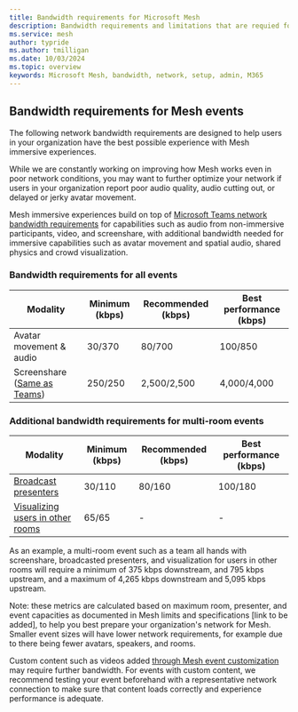 ```yaml
---
title: Bandwidth requirements for Microsoft Mesh
description: Bandwidth requirements and limitations that are requied for users to acecss Microsoft Mesh on their networks.
ms.service: mesh
author: typride
ms.author: tmilligan
ms.date: 10/03/2024
ms.topic: overview
keywords: Microsoft Mesh, bandwidth, network, setup, admin, M365
---
```


## Bandwidth requirements for Mesh events

The following network bandwidth requirements are designed to help users in your organization have the best possible experience with Mesh immersive experiences.

While we are constantly working on improving how Mesh works even in poor network conditions, you may want to further optimize your network if users in your organization report poor audio quality, audio cutting out, or delayed or jerky avatar movement.

Mesh immersive experiences build on top of [Microsoft Teams network bandwidth requirements](/microsoftteams/prepare-network#bandwidth-requirements) for capabilities such as audio from non-immersive participants, video, and screenshare, with additional bandwidth needed for immersive capabilities such as avatar movement and spatial audio, shared physics and crowd visualization.

### Bandwidth requirements for all events

| **Modality**                                                                          | **Minimum (kbps)** | **Recommended (kbps)** | **Best performance (kbps)** |
|---------------------------------------------------------------------------------------|--------------------|------------------------|-----------------------------|
| Avatar movement  & audio                                                              | 30/370             | 80/700                 | 100/850                     |
| Screenshare ([Same as Teams](/microsoftteams/prepare-network#bandwidth-requirements)) | 250/250            | 2,500/2,500            | 4,000/4,000                 |

### Additional bandwidth requirements for multi-room events

| **Modality**                                                                                         | **Minimum (kbps)** | **Recommended (kbps)** | **Best performance (kbps)** |
|------------------------------------------------------------------------------------------------------|--------------------|------------------------|-----------------------------|
| [Broadcast presenters](../events-guide/produce-event.md#megaphone-or-broadcast-in-multi-room-events) | 30/110             | 80/160                 | 100/180                     |
| [Visualizing users in other rooms](../Resources/mesh-release-notes.md#multi-room-user-visualization) | 65/65              | -                      | -                           |

As an example, a multi-room event such as a team all hands with screenshare, broadcasted presenters, and visualization for users in other rooms will require a minimum of 375 kbps downstream, and 795 kbps upstream, and a maximum of 4,265 kbps downstream and 5,095 kbps upstream.

Note: these metrics are calculated based on maximum room, presenter, and event capacities as documented in Mesh limits and specifications [link to be added], to help you best prepare your organization's network for Mesh. Smaller event sizes will have lower network requirements, for example due to there being fewer avatars, speakers, and rooms.

Custom content such as videos added [through Mesh event customization](../events-guide/customize-event.md) may require further bandwidth. For events with custom content, we recommend testing your event beforehand with a representative network connection to make sure that content loads correctly and experience performance is adequate.

